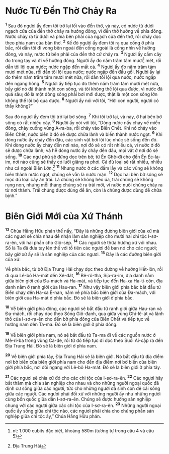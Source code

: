 # Nước Từ Ðền Thờ Chảy Ra

<sup><b>1</b></sup> Sau đó người ấy đem tôi trở lại lối vào đền thờ, và này, có nước từ dưới ngạch cửa của đền thờ chảy ra hướng đông, vì đền thờ hướng về phía đông. Nước chảy ra từ dưới và phía bên phải của ngạch cửa đền thờ, rồi chảy dọc theo phía nam của bàn thờ. <sup><b>2</b></sup> Kế đó người ấy đem tôi ra qua cổng ở phía bắc, rồi dẫn tôi đi vòng bên ngoài đến cổng ngoài là cổng nhìn về hướng đông, và này, nước từ bên phải của đền thờ cứ chảy ra. <sup><b>3</b></sup> Người ấy cầm cây đo trong tay và đi về hướng đông. Người ấy đo năm trăm tám mươi[^1-4b5d49cb-7134-4413-9211-bcafa9ad4061] mét, rồi dẫn tôi lội qua nước; nước ngập đến mắt cá. <sup><b>4</b></sup> Người ấy đo năm trăm tám mươi mét nữa, rồi dẫn tôi lội qua nước; nước ngập đến đầu gối. Người ấy lại đo thêm năm trăm tám mươi mét nữa, rồi dẫn tôi lội qua nước; nước ngập đến ngang hông. <sup><b>5</b></sup> Người ấy tiếp tục đo thêm năm trăm tám mươi mét nữa, bấy giờ nó đã thành một con sông, và tôi không thể lội qua được, vì nước đã quá sâu; đó là một dòng sông phải bơi mới được, thật là một con sông lớn không thể lội bộ qua được. <sup><b>6</b></sup> Người ấy nói với tôi, “Hỡi con người, ngươi có thấy không?”

Sau đó người ấy đem tôi trở lại bờ sông. <sup><b>7</b></sup> Khi tôi trở lại, và này, ở hai bên bờ sông có rất nhiều cây. <sup><b>8</b></sup> Người ấy nói với tôi, “Dòng nước nầy chảy về miền đông, chảy xuống vùng A-ra-ba, rồi chảy vào Biển Chết. Khi nó chảy vào Biển Chết, nước biển ở đó sẽ được chữa lành và biến thành nước ngọt. <sup><b>9</b></sup> Khi dòng nước ấy chảy đến đâu, các sinh vật bơi lội lúc nhúc sẽ sống đến đó. Khi dòng nước ấy chảy đến nơi nào, nơi đó sẽ có rất nhiều cá, vì nước ở đó sẽ được chữa lành; và hễ dòng nước ấy chảy đến đâu, mọi vật ở nơi đó sẽ sống. <sup><b>10</b></sup> Các ngư phủ sẽ đứng dọc trên bờ; từ Ên Ghê-đi cho đến Ên Éc-la-im, nơi nào cũng sẽ thấy có lưới giăng ra phơi. Cá đủ loại sẽ rất nhiều, nhiều như cá ngoài Biển Lớn.[^2-4b5d49cb-7134-4413-9211-bcafa9ad4061] <sup><b>11</b></sup> Nhưng nước ở các đầm lầy và các vũng sẽ không biến thành nước ngọt, chúng sẽ vẫn là nước mặn. <sup><b>12</b></sup> Dọc hai bên bờ sông sẽ mọc đủ loại cây ăn trái. Lá chúng sẽ không héo úa, trái chúng sẽ không rụng non, nhưng mỗi tháng chúng sẽ ra trái mới, vì nước nuôi chúng chảy ra từ nơi thánh. Trái chúng được dùng để ăn, còn lá chúng được dùng để chữa bịnh.”

# Biên Giới Mới của Xứ Thánh

<sup><b>13</b></sup> Chúa Hằng Hữu phán thế nầy, “Ðây là những đường biên giới của xứ mà các ngươi sẽ chia nhau để nhận làm sản nghiệp cho mười hai chi tộc I-sơ-ra-ên, với hai phần cho Giô-sép. <sup><b>14</b></sup> Các ngươi sẽ thừa hưởng xứ với nhau. Số là Ta đã đưa tay lên thề với tổ tiên các ngươi để ban nó cho các ngươi; bây giờ xứ ấy sẽ là sản nghiệp của các ngươi. <sup><b>15</b></sup> Ðây là các đường biên giới của xứ:

Về phía bắc, từ bờ Ðịa Trung Hải chạy dọc theo đường về hướng Hết-lôn, rồi đi qua Lê-bô Ha-mát đến Xê-đát, <sup><b>16</b></sup> Bê-rô-tha, Síp-ra-im, địa danh nằm giữa biên giới của Ða-mách và Ha-mát, và tiếp tục đến Ha-xa Ha-ti-côn, địa danh nằm ở ranh giới của Hau-ran. <sup><b>17</b></sup> Như vậy biên giới phía bắc bắt đầu từ Biển chạy đến Ha-xa Ê-nan, nằm về phía bắc biên giới của Ða-mách, với biên giới của Ha-mát ở phía bắc. Ðó sẽ là biên giới ở phía bắc.

<sup><b>18</b></sup> Về biên giới phía đông, các ngươi sẽ bắt đầu từ ranh giới giữa Hau-ran và Ða-mách, rồi chạy dọc theo Sông Giô-đanh, qua giữa vùng Ghi-lê-át và lãnh thổ của I-sơ-ra-ên cho đến bờ phía đông của Biển Chết và tiếp tục về hướng nam đến Ta-ma. Ðó sẽ là biên giới ở phía đông.

<sup><b>19</b></sup> Về biên giới phía nam, nó sẽ bắt đầu từ Ta-ma đi về các nguồn nước ở Mê-ri-ba trong vùng Ca-đe, rồi từ đó tiếp tục đi dọc theo Suối Ai-cập ra đến Ðịa Trung Hải. Ðó sẽ là biên giới ở phía nam.

<sup><b>20</b></sup> Về biên giới phía tây, Ðịa Trung Hải sẽ là biên giới. Nó bắt đầu từ địa điểm nơi bờ biển của biên giới phía nam cho đến địa điểm nơi bờ biển của biên giới phía bắc, nơi đối ngang với Lê-bô Ha-mát. Ðó sẽ là biên giới ở phía tây.

<sup><b>21</b></sup> Các ngươi sẽ chia xứ đó cho các chi tộc của I-sơ-ra-ên. <sup><b>22</b></sup> Các ngươi hãy bắt thăm mà chia sản nghiệp cho nhau và cho những người ngoại quốc đã định cư sống giữa các ngươi, tức cho những người đã sinh con đẻ cái sống giữa các ngươi. Các ngươi phải đối xử với những người ấy như những người cùng bổn quốc giữa dân I-sơ-ra-ên. Chúng sẽ được hưởng sản nghiệp chung với các ngươi giữa các chi tộc của I-sơ-ra-ên. <sup><b>23</b></sup> Những người ngoại quốc ấy sống giữa chi tộc nào, các ngươi phải chia cho chúng phần sản nghiệp giữa chi tộc ấy,” Chúa Hằng Hữu phán.

[^1-4b5d49cb-7134-4413-9211-bcafa9ad4061]: nt: 1.000 cubits đặc biệt, khoảng 580m (tương tự trong câu 4 và câu 5)

[^2-4b5d49cb-7134-4413-9211-bcafa9ad4061]: Ðịa Trung Hải
